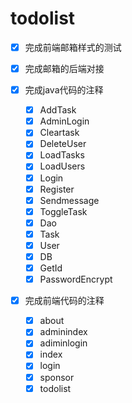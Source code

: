 # todolist

* [x] 完成前端邮箱样式的测试

* [x] 完成邮箱的后端对接

* [x] 完成java代码的注释
  * [x] AddTask
  * [x] AdminLogin
  * [x] Cleartask
  * [x] DeleteUser
  * [x] LoadTasks
  * [x] LoadUsers
  * [x] Login
  * [x] Register
  * [x] Sendmessage
  * [x] ToggleTask
  * [x] Dao
  * [x] Task
  * [x] User
  * [x] DB
  * [x] GetId
  * [x] PasswordEncrypt

* [x] 完成前端代码的注释
  * [x] about
  * [x] adminindex
  * [x] adiminlogin
  * [x] index
  * [x] login
  * [x] sponsor
  * [x] todolist
